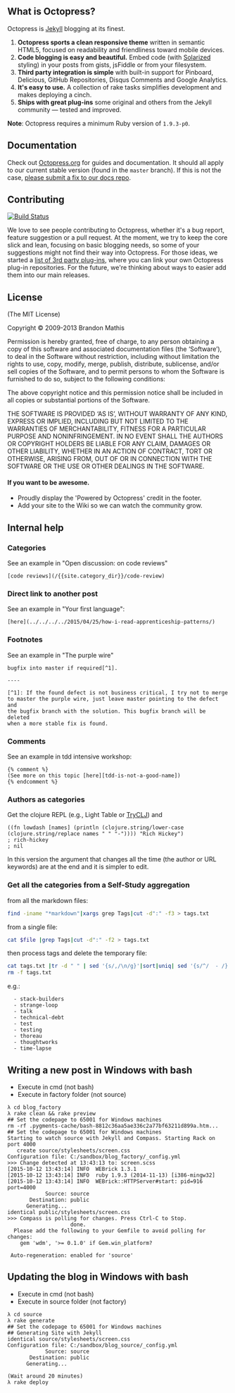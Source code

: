 ## What is Octopress?

Octopress is [Jekyll](https://github.com/mojombo/jekyll) blogging at its finest.

1. **Octopress sports a clean responsive theme** written in semantic HTML5, focused on readability and friendliness toward mobile devices.
2. **Code blogging is easy and beautiful.** Embed code (with [Solarized](http://ethanschoonover.com/solarized) styling) in your posts from gists, jsFiddle or from your filesystem.
3. **Third party integration is simple** with built-in support for Pinboard, Delicious, GitHub Repositories, Disqus Comments and Google Analytics.
4. **It's easy to use.** A collection of rake tasks simplifies development and makes deploying a cinch.
5. **Ships with great plug-ins** some original and others from the Jekyll community &mdash; tested and improved.

**Note**: Octopress requires a minimum Ruby version of `1.9.3-p0`.

## Documentation

Check out [Octopress.org](http://octopress.org/docs) for guides and documentation.
It should all apply to our current stable version (found in the `master`
branch). If this is not the case, [please submit a
fix to our docs repo](https://github.com/octopress/docs).

## Contributing

[![Build Status](https://travis-ci.org/imathis/octopress.png?branch=master)](https://travis-ci.org/imathis/octopress)

We love to see people contributing to Octopress, whether it's a bug report, feature suggestion or a pull request. At the moment, we try to keep the core slick and lean, focusing on basic blogging needs, so some of your suggestions might not find their way into Octopress. For those ideas, we started a [list of 3rd party plug-ins](https://github.com/imathis/octopress/wiki/3rd-party-plugins), where you can link your own Octopress plug-in repositories. For the future, we're thinking about ways to easier add them into our main releases.


## License
(The MIT License)

Copyright © 2009-2013 Brandon Mathis

Permission is hereby granted, free of charge, to any person obtaining a copy of this software and associated documentation files (the ‘Software’), to deal in the Software without restriction, including without limitation the rights to use, copy, modify, merge, publish, distribute, sublicense, and/or sell copies of the Software, and to permit persons to whom the Software is furnished to do so, subject to the following conditions:

The above copyright notice and this permission notice shall be included in all copies or substantial portions of the Software.

THE SOFTWARE IS PROVIDED ‘AS IS’, WITHOUT WARRANTY OF ANY KIND, EXPRESS OR IMPLIED, INCLUDING BUT NOT LIMITED TO THE WARRANTIES OF MERCHANTABILITY, FITNESS FOR A PARTICULAR PURPOSE AND NONINFRINGEMENT. IN NO EVENT SHALL THE AUTHORS OR COPYRIGHT HOLDERS BE LIABLE FOR ANY CLAIM, DAMAGES OR OTHER LIABILITY, WHETHER IN AN ACTION OF CONTRACT, TORT OR OTHERWISE, ARISING FROM, OUT OF OR IN CONNECTION WITH THE SOFTWARE OR THE USE OR OTHER DEALINGS IN THE SOFTWARE.


#### If you want to be awesome.
- Proudly display the 'Powered by Octopress' credit in the footer.
- Add your site to the Wiki so we can watch the community grow.

## Internal help

### Categories

See an example in "Open discussion: on code reviews"

````
[code reviews](/{{site.category_dir}}/code-review)
````

### Direct link to another post

See an example in "Your first language":

````
[here](../../../../2015/04/25/how-i-read-apprenticeship-patterns/) 
````

### Footnotes

See an example in "The purple wire"

````
bugfix into master if required[^1].

----

[^1]: If the found defect is not business critical, I try not to merge
to master the purple wire, just leave master pointing to the defect and
the bugfix branch with the solution. This bugfix branch will be deleted
when a more stable fix is found.
````


### Comments

See an example in tdd intensive workshop:

````
{% comment %}
(See more on this topic [here][tdd-is-not-a-good-name])
{% endcomment %}
````

### Authors as categories

Get the clojure REPL (e.g., Light Table or [TryCLJ](http://www.tryclj.com/)) and 

````
((fn lowdash [names] (println (clojure.string/lower-case (clojure.string/replace names " " "-")))) "Rich Hickey")
; rich-hickey
; nil
````

In this version the argument that changes all the time (the author or URL keywords) are at the end and it is simpler to edit.

### Get all the categories from a Self-Study aggregation

from all the markdown files:

```bash
find -iname "*markdown"|xargs grep Tags|cut -d":" -f3 > tags.txt
```

from a single file:
```bash
cat $file |grep Tags|cut -d":" -f2 > tags.txt
```

then process tags and delete the temporary file:
```bash
cat tags.txt |tr -d " " | sed '{s/,/\n/g}'|sort|uniq| sed '{s/^/  - /}'
rm -f tags.txt
```

e.g.:

```
  - stack-builders
  - strange-loop
  - talk
  - technical-debt
  - test
  - testing
  - thoreau
  - thoughtworks
  - time-lapse
```


## Writing a new post in Windows with bash

* Execute in cmd (not bash)
* Execute in factory folder (not source)

```dos
λ cd blog_factory
λ rake clean && rake preview
## Set the codepage to 65001 for Windows machines
rm -rf .pygments-cache/bash-8812c36aa5ae336c2a77bf63211d899a.htm...
## Set the codepage to 65001 for Windows machines
Starting to watch source with Jekyll and Compass. Starting Rack on port 4000
   create source/stylesheets/screen.css
Configuration file: C:/sandbox/blog_factory/_config.yml
>>> Change detected at 13:43:13 to: screen.scss
[2015-10-12 13:43:14] INFO  WEBrick 1.3.1
[2015-10-12 13:43:14] INFO  ruby 1.9.3 (2014-11-13) [i386-mingw32]
[2015-10-12 13:43:14] INFO  WEBrick::HTTPServer#start: pid=916 port=4000
            Source: source
       Destination: public
      Generating...
identical public/stylesheets/screen.css
>>> Compass is polling for changes. Press Ctrl-C to Stop.
                    done.
  Please add the following to your Gemfile to avoid polling for changes:
    gem 'wdm', '>= 0.1.0' if Gem.win_platform?

 Auto-regeneration: enabled for 'source'
```

## Updating the blog in Windows with bash

* Execute in cmd (not bash)
* Execute in source folder (not factory)

```dos
λ cd source
λ rake generate
## Set the codepage to 65001 for Windows machines
## Generating Site with Jekyll
identical source/stylesheets/screen.css
Configuration file: C:/sandbox/blog_source/_config.yml
            Source: source
       Destination: public
      Generating...

(Wait around 20 minutes)
λ rake deploy
```

